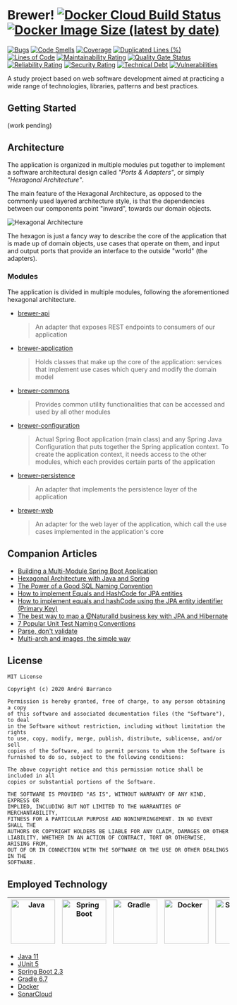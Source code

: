 # Brewer! [![Docker Cloud Build Status](https://img.shields.io/docker/cloud/build/bandrefilipe/brewer)](https://hub.docker.com/r/bandrefilipe/brewer) [![Docker Image Size (latest by date)](https://img.shields.io/docker/image-size/bandrefilipe/brewer?sort=date)](https://hub.docker.com/r/bandrefilipe/brewer)
[![Bugs](https://sonarcloud.io/api/project_badges/measure?project=bandrefilipe_brewer&metric=bugs)](https://sonarcloud.io/dashboard?id=bandrefilipe_brewer) [![Code Smells](https://sonarcloud.io/api/project_badges/measure?project=bandrefilipe_brewer&metric=code_smells)](https://sonarcloud.io/dashboard?id=bandrefilipe_brewer) [![Coverage](https://sonarcloud.io/api/project_badges/measure?project=bandrefilipe_brewer&metric=coverage)](https://sonarcloud.io/dashboard?id=bandrefilipe_brewer) [![Duplicated Lines (%)](https://sonarcloud.io/api/project_badges/measure?project=bandrefilipe_brewer&metric=duplicated_lines_density)](https://sonarcloud.io/dashboard?id=bandrefilipe_brewer) [![Lines of Code](https://sonarcloud.io/api/project_badges/measure?project=bandrefilipe_brewer&metric=ncloc)](https://sonarcloud.io/dashboard?id=bandrefilipe_brewer) [![Maintainability Rating](https://sonarcloud.io/api/project_badges/measure?project=bandrefilipe_brewer&metric=sqale_rating)](https://sonarcloud.io/dashboard?id=bandrefilipe_brewer) [![Quality Gate Status](https://sonarcloud.io/api/project_badges/measure?project=bandrefilipe_brewer&metric=alert_status)](https://sonarcloud.io/dashboard?id=bandrefilipe_brewer) [![Reliability Rating](https://sonarcloud.io/api/project_badges/measure?project=bandrefilipe_brewer&metric=reliability_rating)](https://sonarcloud.io/dashboard?id=bandrefilipe_brewer) [![Security Rating](https://sonarcloud.io/api/project_badges/measure?project=bandrefilipe_brewer&metric=security_rating)](https://sonarcloud.io/dashboard?id=bandrefilipe_brewer) [![Technical Debt](https://sonarcloud.io/api/project_badges/measure?project=bandrefilipe_brewer&metric=sqale_index)](https://sonarcloud.io/dashboard?id=bandrefilipe_brewer) [![Vulnerabilities](https://sonarcloud.io/api/project_badges/measure?project=bandrefilipe_brewer&metric=vulnerabilities)](https://sonarcloud.io/dashboard?id=bandrefilipe_brewer)

A study project based on web software development aimed at practicing a wide range of technologies, libraries, patterns and best practices.

## Getting Started
(work pending)

## Architecture
The application is organized in multiple modules put together to implement a software architectural design called _"Ports & Adapters"_, or simply _"Hexagonal Architecture"_.

The main feature of the Hexagonal Architecture, as opposed to the commonly used layered architecture style, is that the dependencies between our components point "inward", towards our domain objects.

<img alt="Hexagonal Architecture" src="https://reflectoring.io/assets/img/posts/spring-hexagonal/hexagonal-architecture.png"/>

The hexagon is just a fancy way to describe the core of the application that is made up of domain objects, use cases that operate on them, and input and output ports that provide an interface to the outside "world" (the adapters).

### Modules
The application is divided in multiple modules, following the aforementioned hexagonal architecture.

- [brewer-api](./adapters/brewer-api/README.md "brewer-api")
  > An adapter that exposes REST endpoints to consumers of our application
- [brewer-application](./brewer-application/README.md "brewer-application")
  > Holds classes that make up the core of the application: services that implement use cases which query and modify the domain model
- [brewer-commons](./brewer-commons/README.md "brewer-commons")
  > Provides common utility functionalities that can be accessed and used by all other modules
- [brewer-configuration](./brewer-configuration/README.md "brewer-configuration")
  > Actual Spring Boot application (main class) and any Spring Java Configuration that puts together the Spring application context. To create the application context, it needs access to the other modules, which each provides certain parts of the application
- [brewer-persistence](./adapters/brewer-persistence/README.md "brewer-persistence")
  > An adapter that implements the persistence layer of the application
- [brewer-web](./adapters/brewer-web/README.md "brewer-web")
  > An adapter for the web layer of the application, which call the use cases implemented in the application's core

## Companion Articles
- [Building a Multi-Module Spring Boot Application](https://reflectoring.io/spring-boot-gradle-multi-module/ "reflectoring.io")
- [Hexagonal Architecture with Java and Spring](https://reflectoring.io/spring-hexagonal/ "reflectoring.io")
- [The Power of a Good SQL Naming Convention](https://www.xaprb.com/blog/2008/10/26/the-power-of-a-good-sql-naming-convention/ "xaprb.com")
- [How to implement Equals and HashCode for JPA entities](https://vladmihalcea.com/hibernate-facts-equals-and-hashcode/ "vladmihalcea.com")
- [How to implement equals and hashCode using the JPA entity identifier (Primary Key)](https://vladmihalcea.com/how-to-implement-equals-and-hashcode-using-the-jpa-entity-identifier/ "vladmihalcea.com")
- [The best way to map a @NaturalId business key with JPA and Hibernate](https://vladmihalcea.com/the-best-way-to-map-a-naturalid-business-key-with-jpa-and-hibernate/ "vladmihalcea.com")
- [7 Popular Unit Test Naming Conventions](https://dzone.com/articles/7-popular-unit-test-naming "dzone.com")
- [Parse, don't validate](https://lexi-lambda.github.io/blog/2019/11/05/parse-don-t-validate/ "lexi-lambda.github.com")
- [Multi-arch and images, the simple way](https://www.docker.com/blog/multi-arch-build-and-images-the-simple-way/ "docker.com")

## License
```
MIT License

Copyright (c) 2020 André Barranco

Permission is hereby granted, free of charge, to any person obtaining a copy
of this software and associated documentation files (the "Software"), to deal
in the Software without restriction, including without limitation the rights
to use, copy, modify, merge, publish, distribute, sublicense, and/or sell
copies of the Software, and to permit persons to whom the Software is
furnished to do so, subject to the following conditions:

The above copyright notice and this permission notice shall be included in all
copies or substantial portions of the Software.

THE SOFTWARE IS PROVIDED "AS IS", WITHOUT WARRANTY OF ANY KIND, EXPRESS OR
IMPLIED, INCLUDING BUT NOT LIMITED TO THE WARRANTIES OF MERCHANTABILITY,
FITNESS FOR A PARTICULAR PURPOSE AND NONINFRINGEMENT. IN NO EVENT SHALL THE
AUTHORS OR COPYRIGHT HOLDERS BE LIABLE FOR ANY CLAIM, DAMAGES OR OTHER
LIABILITY, WHETHER IN AN ACTION OF CONTRACT, TORT OR OTHERWISE, ARISING FROM,
OUT OF OR IN CONNECTION WITH THE SOFTWARE OR THE USE OR OTHER DEALINGS IN THE
SOFTWARE.
```

## Employed Technology

|<img alt="Java" src="https://www.vectorlogo.zone/logos/java/java-ar21.svg" width="100">|<img alt="Spring Boot" src="https://www.vectorlogo.zone/logos/springio/springio-ar21.svg" width="100">|<img alt="Gradle" src="https://www.vectorlogo.zone/logos/gradle/gradle-ar21.svg" width="100">|<img alt="Docker" src="https://www.vectorlogo.zone/logos/docker/docker-ar21.svg" width="100">|<img alt="SonarCloud" src="https://sonarcloud.io/images/project_badges/sonarcloud-white.svg" width="100">|
|:---:|:---:|:---:|:---:|:---:|

- [Java 11](https://www.oracle.com/java/ "oracle.com")
- [JUnit 5](https://junit.org/junit5/ "junit.org")
- [Spring Boot 2.3](https://spring.io/projects/spring-boot "spring.io")
- [Gradle 6.7](https://gradle.org/ "gradle.org")
- [Docker](https://www.docker.com "docker.com")
- [SonarCloud](https://sonarcloud.io "sonarcloud.io")

